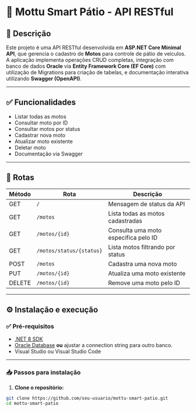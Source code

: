 # 🚀 Mottu Smart Pátio - API RESTful

## 📄 Descrição

Este projeto é uma API RESTful desenvolvida em **ASP.NET Core Minimal API**, que gerencia o cadastro de **Motos** para controle de pátio de veículos. A aplicação implementa operações CRUD completas, integração com banco de dados **Oracle** via **Entity Framework Core (EF Core)** com utilização de Migrations para criação de tabelas, e documentação interativa utilizando **Swagger (OpenAPI)**.

---

## ✅ Funcionalidades

- Listar todas as motos
- Consultar moto por ID
- Consultar motos por status
- Cadastrar nova moto
- Atualizar moto existente
- Deletar moto
- Documentação via Swagger

---

## 🔗 Rotas

| Método | Rota                     | Descrição                            |
| ------ | ------------------------ | ------------------------------------ |
| GET    | `/`                      | Mensagem de status da API            |
| GET    | `/motos`                 | Lista todas as motos cadastradas     |
| GET    | `/motos/{id}`            | Consulta uma moto específica pelo ID |
| GET    | `/motos/status/{status}` | Lista motos filtrando por status     |
| POST   | `/motos`                 | Cadastra uma nova moto               |
| PUT    | `/motos/{id}`            | Atualiza uma moto existente          |
| DELETE | `/motos/{id}`            | Remove uma moto pelo ID              |

---

## ⚙️ Instalação e execução

### ✅ Pré-requisitos

- [.NET 8 SDK](https://dotnet.microsoft.com/en-us/download)
- [Oracle Database](https://www.oracle.com/database/technologies/) **ou** ajustar a connection string para outro banco.
- Visual Studio ou Visual Studio Code

---

### 📥 Passos para instalação

1. **Clone o repositório:**

```bash
git clone https://github.com/seu-usuario/mottu-smart-patio.git
cd mottu-smart-patio
```
